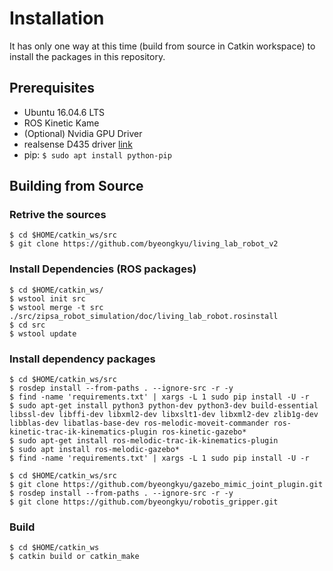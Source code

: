 # Installation

It has only one way at this time (build from source in Catkin workspace) to install the packages in this repository.

## Prerequisites

* Ubuntu 16.04.6 LTS
* ROS Kinetic Kame
* (Optional) Nvidia GPU Driver
* realsense D435 driver [link](https://github.com/IntelRealSense/librealsense/blob/master/doc/distribution_linux.md#installing-the-packages)
* pip: `$ sudo apt install python-pip`


## Building from Source

### Retrive the sources

    $ cd $HOME/catkin_ws/src
    $ git clone https://github.com/byeongkyu/living_lab_robot_v2


### Install Dependencies (ROS packages)

    $ cd $HOME/catkin_ws/
    $ wstool init src
    $ wstool merge -t src ./src/zipsa_robot_simulation/doc/living_lab_robot.rosinstall
    $ cd src
    $ wstool update


### Install dependency packages

    $ cd $HOME/catkin_ws/src
    $ rosdep install --from-paths . --ignore-src -r -y
    $ find -name 'requirements.txt' | xargs -L 1 sudo pip install -U -r
    $ sudo apt-get install python3 python-dev python3-dev build-essential libssl-dev libffi-dev libxml2-dev libxslt1-dev libxml2-dev zlib1g-dev libblas-dev libatlas-base-dev ros-melodic-moveit-commander ros-kinetic-trac-ik-kinematics-plugin ros-kinetic-gazebo*
    $ sudo apt-get install ros-melodic-trac-ik-kinematics-plugin
    $ sudo apt install ros-melodic-gazebo*
    $ find -name 'requirements.txt' | xargs -L 1 sudo pip install -U -r
    
    $ cd $HOME/catkin_ws/src
    $ git clone https://github.com/byeongkyu/gazebo_mimic_joint_plugin.git
    $ rosdep install --from-paths . --ignore-src -r -y
    $ git clone https://github.com/byeongkyu/robotis_gripper.git



### Build

    $ cd $HOME/catkin_ws
    $ catkin build or catkin_make

